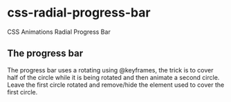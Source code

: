 # css-radial-progress-bar
CSS Animations Radial Progress Bar

## The progress bar

The progress bar uses a rotating using @keyframes, the trick is to cover half of the circle 
while it is being rotated and then animate a second circle. Leave the first circle rotated and remove/hide the element used to cover the first circle.
